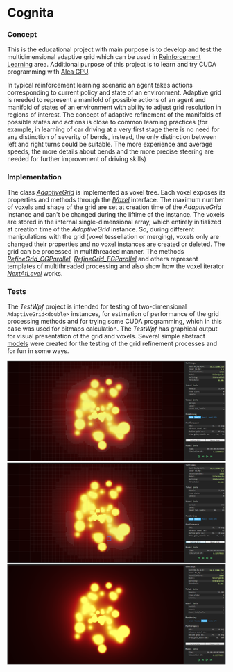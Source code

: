 # Cognita
### Concept
This is the educational project with main purpose is to develop and test the multidimensional adaptive grid which can be used in 
[Reinforcement Learning](https://en.wikipedia.org/wiki/Reinforcement_learning) area. 
Additional purpose of this project is to learn and try CUDA programming with [Alea GPU](http://www.aleagpu.com/release/3_0_4/doc/).  

In typical reinforcement learning scenario an agent takes actions corresponding to current policy and state of an environment.
Adaptive grid is needed to represent a manifold of possible actions of an agent and manifold of states of an environment with ability to 
adjust grid resolution in regions of interest. The concept of adaptive refinement of the manifolds of possible states and actions 
is close to common learning practices (for example, in learning of car driving at a very first stage there is no need for any distinction
of severity of bends, instead, the only distinction between left and right turns could be suitable. The more experience and average speeds,
the more details about bends and the more precise steering are needed for further improvement of driving skills)  

### Implementation
The class [_AdaptiveGrid_](https://github.com/zubetto/Cognita/blob/be324e36a6f88cd0f0c868d00be35bdcfbe5d534/Cognita/AdaptiveGrid.cs#L610)
is implemented as voxel tree. Each voxel exposes its properties and methods through the 
[_IVoxel_](https://github.com/zubetto/Cognita/blob/be324e36a6f88cd0f0c868d00be35bdcfbe5d534/Cognita/AdaptiveGrid.cs#L38) interface. 
The  maximum number of voxels and shape of the grid are set at creation time of the _AdaptiveGrid_ instance and can't be changed 
during the  liftime of the instance. The voxels are stored in the internal single-dimensional array, which entirely initialized at creation 
time of the _AdaptiveGrid_ instance. So, during different manipulations with the grid (voxel tessellation or merging), 
voxels only are changed their properties and no voxel instances are created or deleted. The grid can be processed in multithreaded manner. 
The methods 
[_RefineGrid_CGParallel_](https://github.com/zubetto/Cognita/blob/be324e36a6f88cd0f0c868d00be35bdcfbe5d534/TestWpf/MainWindow.xaml.cs#L1509), 
[_RefineGrid_FGParallel_](https://github.com/zubetto/Cognita/blob/be324e36a6f88cd0f0c868d00be35bdcfbe5d534/TestWpf/MainWindow.xaml.cs#L1816) 
and others represent templates of multithreaded processing and also show how the voxel iterator 
[_NextAtLevel_](https://github.com/zubetto/Cognita/blob/be324e36a6f88cd0f0c868d00be35bdcfbe5d534/Cognita/AdaptiveGrid.cs#L1042) works.  

### Tests
The _TestWpf_ project is intended for testing of two-dimensional `AdaptiveGrid<double>` instances, for estimation of performance 
of the grid processing methods and for trying some CUDA programming, which in this case was used for bitmaps calculation. 
The _TestWpf_ has graphical output for visual presentation of the grid and voxels. Several simple abstract 
[models](https://github.com/zubetto/Cognita/blob/017159c9b97a8967549c4e3340b8caf37366ccb7/ModelFunctions/ModelFunctions.cs#L1238) 
were created for the 
testing of the grid refinement processes and for fun in some ways.  

![Cognita_SolarSpecks_001](Cognita_SolarSpecks_001.png)
![Cognita_SolarSpecks_002](Cognita_SolarSpecks_002.png)
![Cognita_SolarSpecks_003](Cognita_SolarSpecks_003.png)
